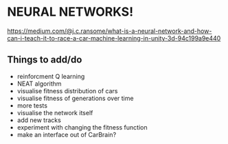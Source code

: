 # NEURAL NETWORKS!

https://medium.com/@j.c.ransome/what-is-a-neural-network-and-how-can-i-teach-it-to-race-a-car-machine-learning-in-unity-3d-94c199a9e440

## Things to add/do
- reinforcment Q learning
- NEAT algorithm
- visualise fitness distribution of cars
- visualise fitness of generations over time
- more tests
- visualise the network itself
- add new tracks
- experiment with changing the fitness function
- make an interface out of CarBrain?
